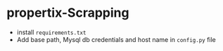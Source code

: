 # propertix-Scrapping
- install `requirements.txt`
- Add base path, Mysql db credentials and host name  in `config.py` file
